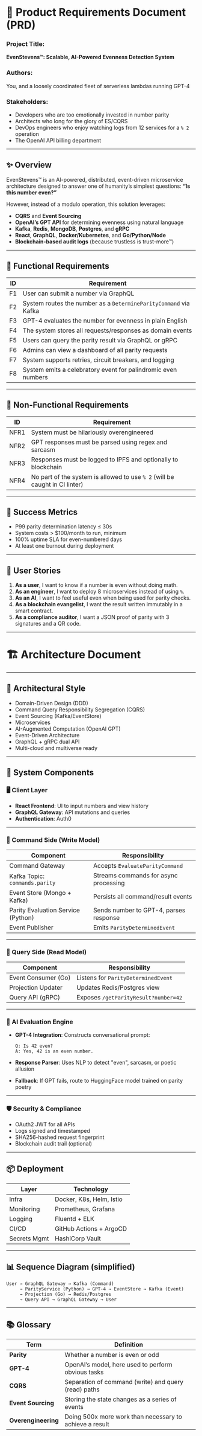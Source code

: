 # 📄 Product Requirements Document (PRD)

### Project Title:

**EvenStevens™: Scalable, AI-Powered Evenness Detection System**

### Authors:

You, and a loosely coordinated fleet of serverless lambdas running GPT-4

### Stakeholders:

* Developers who are too emotionally invested in number parity
* Architects who long for the glory of ES/CQRS
* DevOps engineers who enjoy watching logs from 12 services for a `% 2` operation
* The OpenAI API billing department

---

## ✨ Overview

EvenStevens™ is an AI-powered, distributed, event-driven microservice architecture designed to answer one of humanity’s simplest questions:
**“Is this number even?”**

However, instead of a modulo operation, this solution leverages:

* **CQRS** and **Event Sourcing**
* **OpenAI’s GPT API** for determining evenness using natural language
* **Kafka**, **Redis**, **MongoDB**, **Postgres**, and **gRPC**
* **React**, **GraphQL**, **Docker/Kubernetes**, and **Go/Python/Node**
* **Blockchain-based audit logs** (because trustless is trust-more™)

---

## 🧩 Functional Requirements

| ID | Requirement                                                      |
| -- | ---------------------------------------------------------------- |
| F1 | User can submit a number via GraphQL                             |
| F2 | System routes the number as a `DetermineParityCommand` via Kafka |
| F3 | GPT-4 evaluates the number for evenness in plain English         |
| F4 | The system stores all requests/responses as domain events        |
| F5 | Users can query the parity result via GraphQL or gRPC            |
| F6 | Admins can view a dashboard of all parity requests               |
| F7 | System supports retries, circuit breakers, and logging           |
| F8 | System emits a celebratory event for palindromic even numbers    |

---

## 🚫 Non-Functional Requirements

| ID   | Requirement                                                                 |
| ---- | --------------------------------------------------------------------------- |
| NFR1 | System must be hilariously overengineered                                   |
| NFR2 | GPT responses must be parsed using regex and sarcasm                        |
| NFR3 | Responses must be logged to IPFS and optionally to blockchain               |
| NFR4 | No part of the system is allowed to use `% 2` (will be caught in CI linter) |

---

## 🎯 Success Metrics

* P99 parity determination latency ≤ 30s
* System costs > \$100/month to run, minimum
* 100% uptime SLA for even-numbered days
* At least one burnout during deployment

---

## 🧠 User Stories

1. **As a user**, I want to know if a number is even without doing math.
2. **As an engineer**, I want to deploy 8 microservices instead of using `%`.
3. **As an AI**, I want to feel useful even when being used for parity checks.
4. **As a blockchain evangelist**, I want the result written immutably in a smart contract.
5. **As a compliance auditor**, I want a JSON proof of parity with 3 signatures and a QR code.

---

# 🏗️ Architecture Document

---

## 🔧 Architectural Style

* Domain-Driven Design (DDD)
* Command Query Responsibility Segregation (CQRS)
* Event Sourcing (Kafka/EventStore)
* Microservices
* AI-Augmented Computation (OpenAI GPT)
* Event-Driven Architecture
* GraphQL + gRPC dual API
* Multi-cloud and multiverse ready

---

## 🧱 System Components

### 🖥️ Client Layer

* **React Frontend**: UI to input numbers and view history
* **GraphQL Gateway**: API mutations and queries
* **Authentication**: Auth0

---

### 🧾 Command Side (Write Model)

| Component                          | Responsibility                         |
| ---------------------------------- | -------------------------------------- |
| Command Gateway                    | Accepts `EvaluateParityCommand`        |
| Kafka Topic: `commands.parity`     | Streams commands for async processing  |
| Event Store (Mongo + Kafka)        | Persists all command/result events     |
| Parity Evaluation Service (Python) | Sends number to GPT-4, parses response |
| Event Publisher                    | Emits `ParityDeterminedEvent`          |

---

### 📖 Query Side (Read Model)

| Component           | Responsibility                       |
| ------------------- | ------------------------------------ |
| Event Consumer (Go) | Listens for `ParityDeterminedEvent`  |
| Projection Updater  | Updates Redis/Postgres view          |
| Query API (gRPC)    | Exposes `/getParityResult?number=42` |

---

### 🧠 AI Evaluation Engine

* **GPT-4 Integration**: Constructs conversational prompt:

  ```
  Q: Is 42 even?
  A: Yes, 42 is an even number.
  ```
* **Response Parser**: Uses NLP to detect "even", sarcasm, or poetic allusion
* **Fallback**: If GPT fails, route to HuggingFace model trained on parity poetry

---

### 🛡️ Security & Compliance

* OAuth2 JWT for all APIs
* Logs signed and timestamped
* SHA256-hashed request fingerprint
* Blockchain audit trail (optional)

---

## 📦 Deployment

| Layer        | Technology               |
| ------------ | ------------------------ |
| Infra        | Docker, K8s, Helm, Istio |
| Monitoring   | Prometheus, Grafana      |
| Logging      | Fluentd + ELK            |
| CI/CD        | GitHub Actions + ArgoCD  |
| Secrets Mgmt | HashiCorp Vault          |

---

## 📊 Sequence Diagram (simplified)

```plaintext
User → GraphQL Gateway → Kafka (Command)
     → ParityService (Python) → GPT-4 → EventStore → Kafka (Event)
     → Projection (Go) → Redis/Postgres
     → Query API → GraphQL Gateway → User
```

---

## 📚 Glossary

| Term                | Definition                                              |
| ------------------- | ------------------------------------------------------- |
| **Parity**          | Whether a number is even or odd                         |
| **GPT-4**           | OpenAI’s model, here used to perform obvious tasks      |
| **CQRS**            | Separation of command (write) and query (read) paths    |
| **Event Sourcing**  | Storing the state changes as a series of events         |
| **Overengineering** | Doing 500x more work than necessary to achieve a result |
